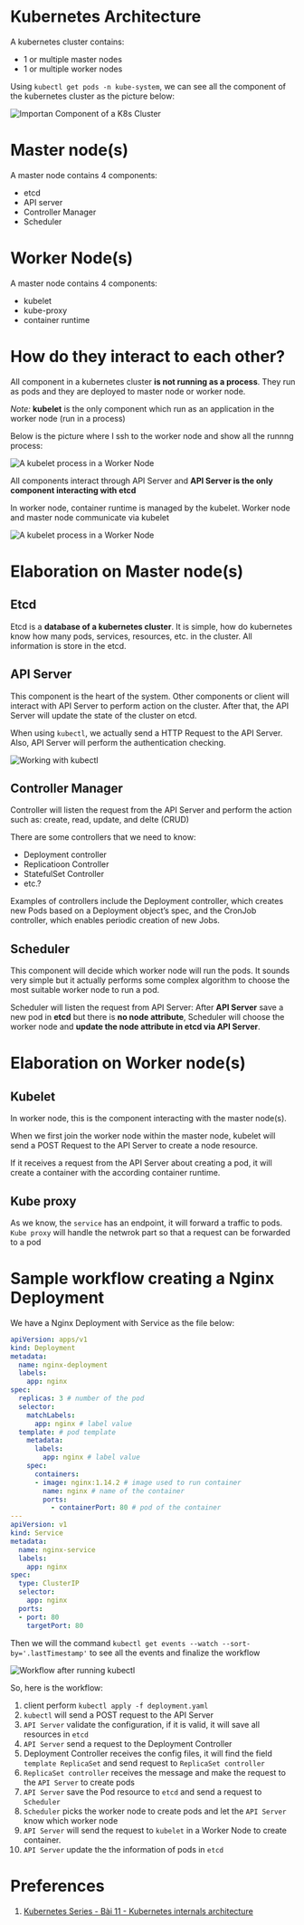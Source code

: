 # Kubernetes Architecture

A kubernetes cluster contains:
- 1 or multiple master nodes
- 1 or multiple worker nodes

Using `kubectl get pods -n kube-system`, we can see all the component of the kubernetes cluster as the picture below:

![Importan Component of a K8s Cluster](https://cyberdevops.s3.us-east-1.amazonaws.com/kube-system.png)

# Master node(s)

A master node contains 4 components:
- etcd
- API server
- Controller Manager
- Scheduler
  
# Worker Node(s)

A master node contains 4 components:
- kubelet
- kube-proxy
- container runtime

# How do they interact to each other?

All component in a kubernetes cluster **is not running as a process**. They run as pods and they are deployed to master node or worker node.

*Note:* **kubelet** is the only component which run as an application in the worker node (run in a process)

Below is the picture where I ssh to the worker node and show all the runnng process:

![A kubelet process in a Worker Node](https://cyberdevops.s3.us-east-1.amazonaws.com/kubelet.png)

All components interact through API Server and **API Server is the only component interacting with etcd**

In worker node, container runtime is managed by the kubelet. Worker node and master node communicate via kubelet

![A kubelet process in a Worker Node](https://cyberdevops.s3.us-east-1.amazonaws.com/master-worker.png)

# Elaboration on Master node(s)

## Etcd

Etcd is a **database of a kubernetes cluster**. It is simple, how do kubernetes know how many pods, services, resources, etc. in the cluster. All information is store in the etcd.

## API Server

This component is the heart of the system. Other components or client will interact with API Server to perform action on the cluster. After that, the API Server will update the state of the cluster on etcd.

When using `kubectl`, we actually send a HTTP Request to the API Server. Also, API Server will perform the authentication checking.

![Working with kubectl](https://cyberdevops.s3.us-east-1.amazonaws.com/kubectl-work.png)

## Controller Manager

Controller will listen the request from the API Server and perform the action such as: create, read, update, and delte (CRUD)

There are some controllers that we need to know:
- Deployment controller
- Replicatioon Controller
- StatefulSet Controller
- etc.?

Examples of controllers include the Deployment controller, which creates new Pods based on a Deployment object’s spec, and the CronJob controller, which enables periodic creation of new Jobs.



## Scheduler

This component will decide which worker node will run the pods. It sounds very simple but it actually performs some complex algorithm to choose the most suitable worker node to run a pod.

Scheduler will listen the request from API Server: After **API Server** save a new pod in **etcd** but there is **no node attribute**, Scheduler will choose the worker node and **update the node attribute in etcd via API Server**.

# Elaboration on Worker node(s)

## Kubelet

In worker node, this is the component interacting with the master node(s). 

When we first join the worker node within the master node, kubelet will send a POST Request to the API Server to create a node resource.

If it receives a request from the API Server about creating a pod, it will create a container with the according container runtime.

## Kube proxy

As we know, the `service` has an endpoint, it will forward a traffic to pods. `Kube proxy` will handle the netwrok part so that a request can be forwarded to a pod


# Sample workflow creating a Nginx Deployment

We have a Nginx Deployment with Service as the file below:

```yaml
apiVersion: apps/v1
kind: Deployment
metadata:
  name: nginx-deployment
  labels:
    app: nginx
spec:
  replicas: 3 # number of the pod
  selector: 
    matchLabels:
      app: nginx # label value
  template: # pod template
    metadata:
      labels:
        app: nginx # label value
    spec:
      containers:
      - image: nginx:1.14.2 # image used to run container
        name: nginx # name of the container
        ports:
          - containerPort: 80 # pod of the container
---
apiVersion: v1
kind: Service
metadata:
  name: nginx-service
  labels:
    app: nginx
spec:
  type: ClusterIP
  selector:
    app: nginx
  ports:
  - port: 80
    targetPort: 80
```

Then we will the command `kubectl get events --watch --sort-by='.lastTimestamp'` to see all the events and finalize the workflow

![Workflow after running kubectl](https://cyberdevops.s3.us-east-1.amazonaws.com/workflow.png)


So, here is the workflow:

1. client perform `kubectl apply -f deployment.yaml`
2. `kubectl` will send a POST request to the API Server
3. `API Server` validate the configuration, if it is valid, it will save all resources in `etcd`
4. `API Server` send a request to the Deployment Controller
5. Deployment Controller receives the config files, it will find the field `template ReplicaSet` and send request to `ReplicaSet controller`
6. `ReplicaSet controller` receives the message and make the request to the `API Server` to create pods
7. `API Server` save the Pod resource to `etcd` and send a request to `Scheduler`
8. `Scheduler` picks the worker node to create pods and let the `API Server` know which worker node
9. `API Server` will send the request to `kubelet` in a Worker Node to create container.
10. `API Server` update the the information of pods in `etcd`



# Preferences
1. [Kubernetes Series - Bài 11 - Kubernetes internals architecture](https://viblo.asia/p/kubernetes-series-bai-11-kubernetes-internals-architecture-L4x5xPjb5BM)